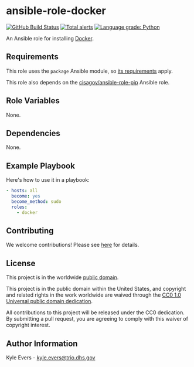 # ansible-role-docker #

[![GitHub Build Status](https://github.com/cisagov/ansible-role-docker/workflows/build/badge.svg)](https://github.com/cisagov/ansible-role-docker)
[![Total alerts](https://img.shields.io/lgtm/alerts/g/cisagov/ansible-role-docker.svg?logo=lgtm&logoWidth=18)](https://lgtm.com/projects/g/cisagov/ansible-role-docker/alerts/)
[![Language grade: Python](https://img.shields.io/lgtm/grade/python/g/cisagov/ansible-role-docker.svg?logo=lgtm&logoWidth=18)](https://lgtm.com/projects/g/cisagov/ansible-role-docker/context:python)

An Ansible role for installing [Docker](https://www.docker.com/).

## Requirements ##

This role uses the `package` Ansible module, so [its
requirements](https://docs.ansible.com/ansible/latest/modules/package_module.html#requirements)
apply.

This role also depends on the
[cisagov/ansible-role-pip](https://github.com/cisagov/ansible-role-pip)
Ansible role.

## Role Variables ##

None.

## Dependencies ##

None.

## Example Playbook ##

Here's how to use it in a playbook:

```yaml
- hosts: all
  become: yes
  become_method: sudo
  roles:
    - docker
```

## Contributing ##

We welcome contributions!  Please see [here](CONTRIBUTING.md) for
details.

## License ##

This project is in the worldwide [public domain](LICENSE).

This project is in the public domain within the United States, and
copyright and related rights in the work worldwide are waived through
the [CC0 1.0 Universal public domain
dedication](https://creativecommons.org/publicdomain/zero/1.0/).

All contributions to this project will be released under the CC0
dedication. By submitting a pull request, you are agreeing to comply
with this waiver of copyright interest.

## Author Information ##

Kyle Evers - <kyle.evers@trio.dhs.gov>
